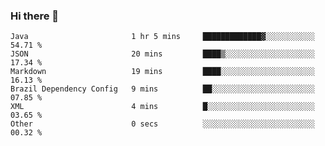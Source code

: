 ### Hi there 👋

<!--START_SECTION:waka-->

```text
Java                       1 hr 5 mins     █████████████▓░░░░░░░░░░░   54.71 %
JSON                       20 mins         ████▒░░░░░░░░░░░░░░░░░░░░   17.34 %
Markdown                   19 mins         ████░░░░░░░░░░░░░░░░░░░░░   16.13 %
Brazil Dependency Config   9 mins          ██░░░░░░░░░░░░░░░░░░░░░░░   07.85 %
XML                        4 mins          █░░░░░░░░░░░░░░░░░░░░░░░░   03.65 %
Other                      0 secs          ░░░░░░░░░░░░░░░░░░░░░░░░░   00.32 %
```

<!--END_SECTION:waka-->

<!--
**jerry-shao/jerry-shao** is a ✨ _special_ ✨ repository because its `README.md` (this file) appears on your GitHub profile.

Here are some ideas to get you started:

- 🔭 I’m currently working on ...
- 🌱 I’m currently learning ...
- 👯 I’m looking to collaborate on ...
- 🤔 I’m looking for help with ...
- 💬 Ask me about ...
- 📫 How to reach me: ...
- 😄 Pronouns: ...
- ⚡ Fun fact: ...
-->
